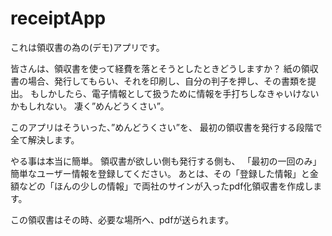 # receiptApp
これは領収書の為の(デモ)アプリです。

皆さんは、領収書を使って経費を落とそうとしたときどうしますか？
紙の領収書の場合、発行してもらい、それを印刷し、自分の判子を押し、その書類を提出。
もしかしたら、電子情報として扱うために情報を手打ちしなきゃいけないかもしれない。
凄く”めんどうくさい”。

このアプリはそういった、”めんどうくさい”を、
最初の領収書を発行する段階で全て解決します。

やる事は本当に簡単。
領収書が欲しい側も発行する側も、
「最初の一回のみ」簡単なユーザー情報を登録してください。
あとは、その「登録した情報」と金額などの「ほんの少しの情報」で両社のサインが入ったpdf化領収書を作成します。

この領収書はその時、必要な場所へ、pdfが送られます。

